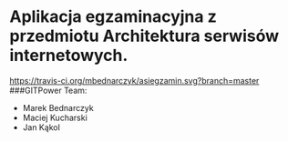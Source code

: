 Aplikacja egzaminacyjna z przedmiotu Architektura serwisów internetowych.
==========
https://travis-ci.org/mbednarczyk/asiegzamin.svg?branch=master
###GITPower Team: 
- Marek Bednarczyk
- Maciej Kucharski
- Jan Kąkol

